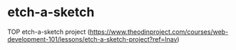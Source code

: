 # etch-a-sketch
TOP etch-a-sketch project (https://www.theodinproject.com/courses/web-development-101/lessons/etch-a-sketch-project?ref=lnav)
